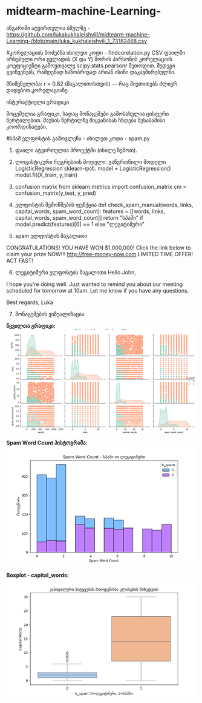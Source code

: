 # midtearm-machine-Learning-


ანგარიში ატვირთულია ბმულზე - https://github.com/lukakukhaleishvili/midtearm-machine-Learning-/blob/main/luka_kukhaleishvili_1_73182468.csv

#კორელაციის მოძებნა იხილეთ კოდი - findcorelation.py
CSV ფაილში არსებული ორი ცვლადის (X და Y) შორის პირსონის კორელაციის კოეფიციენტი გამოვთვალე scipy.stats.pearsonr მეთოდით. შედეგი გვიჩვენებს, რამდენად ხაზობრივად არიან ისინი დაკავშირებულნი.

მნიშვნელობა: r = 0.82 (მაგალითისთვის) — რაც მიუთითებს ძლიერ დადებით კორელაციაზე.

ინტერაქტიული გრაფიკი

მოცემულია გრაფიკი, სადაც მონაცემები გამოსახულია ცისფერი წერტილებით. მაუსის წერტილზე მიყვანისას ჩნდება შესაბამისი კოორდინატები.



#სპამ ელფოსტის გამოვლენა - იხილეთ კოდი - spam.py

1. ფაილი ატვირთულია პროექტში (იხილე ზემოთ).

2. ლოგისტიკური რეგრესიის მოდელი:
გაწვრთნილი მოდელი LogisticRegression sklearn-დან.
model = LogisticRegression()
model.fit(X_train, y_train)

3. confusion matrix
from sklearn.metrics import confusion_matrix
cm = confusion_matrix(y_test, y_pred)

4. ელფოსტის შემოწმების ფუნქცია
def check_spam_manual(words, links, capital_words, spam_word_count):
    features = [[words, links, capital_words, spam_word_count]]
    return "სპამი" if model.predict(features)[0] == 1 else "ლეგიტიმური"



5. spam ელფოსტის მაგალითი

CONGRATULATIONS! YOU HAVE WON $1,000,000! 
Click the link below to claim your prize NOW!!!
http://free-money-now.com
LIMITED TIME OFFER! ACT FAST!


6. ლეგიტიმური ელფოსტის მაგალითი
Hello John,

I hope you're doing well. 
Just wanted to remind you about our meeting scheduled for tomorrow at 10am. 
Let me know if you have any questions.

Best regards,
Luka





7. მონაცემების ვიზუალიზაცია

**წყვილთა გრაფიკი:**
![pairplot](წყვილთაგრაფიკი.png)

**Spam Word Count ჰისტოგრამა:**
![hist_spam_words](სპამისშედარებალეგიტიმურთან.png)

**Boxplot - capital_words:**
![boxplot_capital_words](სიტყვებისრაოდენობა.png)
